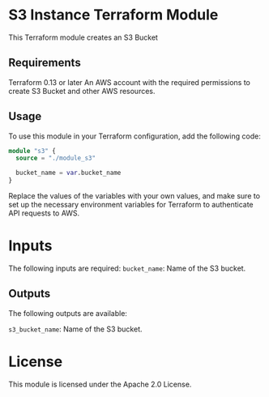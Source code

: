 # S3 Instance Terraform Module
This Terraform module creates an S3 Bucket
## Requirements
Terraform 0.13 or later
An AWS account with the required permissions to create S3 Bucket and other AWS resources.

## Usage
To use this module in your Terraform configuration, add the following code:

``` Terraform
module "s3" {
  source = "./module_s3"

  bucket_name = var.bucket_name
}

```

Replace the values of the variables with your own values, and make sure to set up the necessary environment variables for Terraform to authenticate API requests to AWS.

# Inputs
The following inputs are required:
`bucket_name`: Name of the S3 bucket.

## Outputs
The following outputs are available:

`s3_bucket_name`: Name of the S3 bucket.

# License
This module is licensed under the Apache 2.0 License.